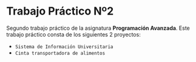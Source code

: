 # Trabajo Práctico Nº2

Segundo trabajo práctico de la asignatura **Programación Avanzada**.
Este trabajo práctico consta de los siguientes 2 proyectos:
  - `Sistema de Información Universitaria`
  - `Cinta transportadora de alimentos`
